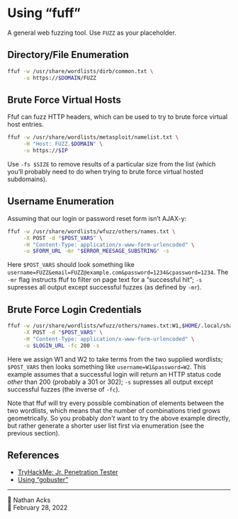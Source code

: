 # Using “fuff”

A general web fuzzing tool. Use `FUZZ` as your placeholder.

## Directory/File Enumeration

```bash
ffuf -w /usr/share/wordlists/dirb/common.txt \
     -u https://$DOMAIN/FUZZ
```

## Brute Force Virtual Hosts

Ffuf can fuzz HTTP headers, which can be used to try to brute force virtual host entries.

```bash
ffuf -w /usr/share/wordlists/metasploit/namelist.txt \
     -H "Host: FUZZ.$DOMAIN" \
     -u https://$IP
```

Use `-fs $SIZE` to remove results of a particular size from the list (which you’ll probably need to do when trying to brute force virtual hosted subdomains).

## Username Enumeration

Assuming that our login or password reset form isn’t AJAX-y:

```bash
ffuf -w /usr/share/wordlists/wfuzz/others/names.txt \
     -X POST -d "$POST_VARS" \
     -H "Content-Type: application/x-www-form-urlencoded" \
     -u $FORM_URL -mr "$ERROR_MEESAGE_SUBSTRING" -s
```

Here `$POST_VARS` should look something like `username=FUZZ&email=FUZZ@example.com&password=1234&cpassword=1234`. The `-mr` flag instructs ffuf to filter on page text for a “successful hit”; `-s` supresses all output except successful fuzzes (as defined by `-mr`).

## Brute Force Login Credentials

```bash
ffuf -w /usr/share/wordlists/wfuzz/others/names.txt:W1,$HOME/.local/share/red-team/wordlists/rockyou.txt:W2 \
     -X POST -d "$POST_VARS" \
     -H "Content-Type: application/x-www-form-urlencoded" \
     -u $LOGIN_URL -fc 200 -s
```

Here we assign W1 and W2 to take terms from the two supplied wordlists; `$POST_VARS` then looks something like `username=W1&password=W2`. This example assumes that a successful login will return an HTTP status code *other* than 200 (probably a 301 or 302);  `-s` supresses all output except successful fuzzes (the inverse of `-fc`).

Note that ffuf will try every possible combination of elements between the two wordlists, which means that the number of combinations tried grows geometrically. So you probably *don’t* want to try the above example directly, but rather generate a shorter user list first via enumeration (see the previous section).

## References

* [TryHackMe: Jr. Penetration Tester](tryhackme-jr-penetration-tester.md)
* [Using “gobuster”](gobuster.md)

- - - -

<span aria-hidden="true">👤</span> Nathan Acks  
<span aria-hidden="true">📅</span> February 28, 2022

